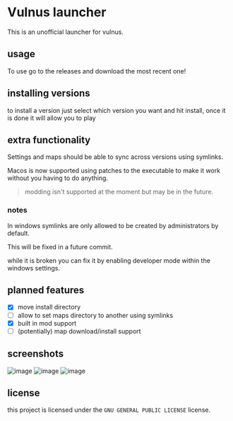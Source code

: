 # Vulnus launcher
This is an unofficial launcher for vulnus.

## usage
To use go to the releases and download the most recent one!

## installing versions
to install a version just select which version you want and hit install, once it is done it will allow you to play

## extra functionality
Settings and maps should be able to sync across versions using symlinks.

Macos is now supported using patches to the executable to make it work without you having to do anything.
> modding isn't supported at the moment but may be in the future.

### notes
In windows symlinks are only allowed to be created by administrators by default. 

This will be fixed in a future commit.

while it is broken you can fix it by enabling developer mode within the windows settings.

## planned features
- [x] move install directory
- [ ] allow to set maps directory to another using symlinks
- [x] built in mod support
- [ ] (potentially) map download/install support

## screenshots

![image](https://user-images.githubusercontent.com/44528100/165637876-33a99a96-1ccf-4238-90bc-21b5b72b0288.png)
![image](https://user-images.githubusercontent.com/44528100/165637908-ec56035e-da85-41e4-9f1c-5d317b807233.png)
![image](https://user-images.githubusercontent.com/44528100/165637949-77f386e0-c605-451c-957a-b10d0ff1f8af.png)

## license
this project is licensed under the `GNU GENERAL PUBLIC LICENSE` license.
